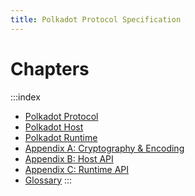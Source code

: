```yaml
---
title: Polkadot Protocol Specification
---
```


# Chapters

:::index
- [Polkadot Protocol](id-polkadot-protocol)
- [Polkadot Host](part-polkadot-host)
- [Polkadot Runtime](part-polkadot-runtime)
- [Appendix A: Cryptography & Encoding](id-cryptography-encoding)
- [Appendix B: Host API](chap-host-api)
- [Appendix C: Runtime API](chap-runtime-api)
- [Glossary](id-glossary)
:::